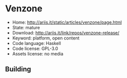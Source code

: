 # Venzone

- Home: http://ariis.it/static/articles/venzone/page.html
- State: mature
- Download: http://ariis.it/link/repos/venzone-release/
- Keyword: platform, open content
- Code language: Haskell
- Code license: GPL-3.0
- Assets license: no media

## Building
